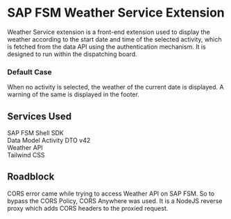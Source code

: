 # SAP FSM Weather Service Extension

Weather Service extension is a front-end extension used to display the weather according to the start date and time of the selected activity, which is fetched from the data API using the authentication mechanism. It is designed to run within the dispatching board.

### Default Case

When no activity is selected, the weather of the current date is displayed. A warning of the same is displayed in the footer.

## Services Used

SAP FSM Shell SDK <br/>
Data Model Activity DTO v42 <br/>
Weather API <br/>
Tailwind CSS

## Roadblock

CORS error came while trying to access Weather API on SAP FSM. So to bypass the CORS Policy, CORS Anywhere was used. It is a NodeJS reverse proxy which adds CORS headers to the proxied request.